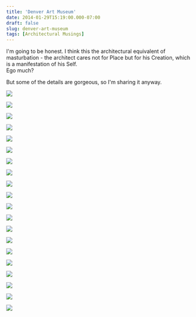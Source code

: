 ```yaml
---
title: 'Denver Art Museum'
date: 2014-01-29T15:19:00.000-07:00
draft: false
slug: denver-art-museum
tags: [Architectural Musings]
---
```


I'm going to be honest. I think this the architectural equivalent of masturbation - the architect cares not for Place but for his Creation, which is a manifestation of his Self.  
Ego much?  
  
But some of the details are gorgeous, so I'm sharing it anyway.  
  

![](/images/blog/legacy/DSC01666+(Large).JPG)

  

![](/images/blog/legacy/DSC01631+(Large).JPG)

  

![](/images/blog/legacy/DSC01635+(Large).JPG)

  

![](/images/blog/legacy/DSC01637+(Large).JPG)

  

![](/images/blog/legacy/DSC01640+(Large).JPG)

  

![](/images/blog/legacy/DSC01641+(Large).JPG)

  

![](/images/blog/legacy/DSC01643+(Large).JPG)

  

![](/images/blog/legacy/DSC01644+(Large).JPG)

  

![](/images/blog/legacy/DSC01645+(Large).JPG)

  

![](/images/blog/legacy/DSC01646+(Large).JPG)

  

![](/images/blog/legacy/DSC01647+(Large).JPG)

  

![](/images/blog/legacy/DSC01648+(Large).JPG)

  

![](/images/blog/legacy/DSC01649+(Large).JPG)

  

![](/images/blog/legacy/DSC01650+(Large).JPG)

  

![](/images/blog/legacy/DSC01651+(Large).JPG)

  

![](/images/blog/legacy/DSC01652+(Large).JPG)

  

![](/images/blog/legacy/DSC01657+(Large).JPG)

  

![](/images/blog/legacy/DSC01665+(Large).JPG)

![](/images/blog/legacy/DSC01681+(Large).JPG)

  

![](/images/blog/legacy/DSC01696+(Large).JPG)